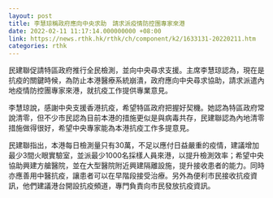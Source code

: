 ```yaml
---
layout: post
title: 李慧琼稱政府應向中央求助　請求派疫情防控團專家來港
date: 2022-02-11 11:17:14.000000000 +08:00
link: https://news.rthk.hk/rthk/ch/component/k2/1633131-20220211.htm
categories: rthk
---
```


民建聯促請特區政府推行全民檢測，並向中央尋求支援。主席李慧琼認為，現在是抗疫的關鍵時候，為防止本港醫療系統崩潰，政府應向中央尋求協助，請求派遣內地疫情防控團專家來港，就抗疫工作提供專業意見。

李慧琼說，感謝中央支援香港抗疫，希望特區政府把握好契機。她認為特區政府常說清零，但不少市民認為目前本港的措施更似是與病毒共存，民建聯認為內地清零措施做得很好，希望中央專家能為本港抗疫工作多提意見。

民建聯指出，本港每日檢測量只有30萬，不足以應付日益嚴重的疫情，建議增加最少3間火眼實驗室，並派最少1000名採樣人員來港，以提升檢測效率；希望中央協助興建方艙醫院，並在大型醫院附近興建隔離設施，提升接收患者的能力。同時亦應善用中醫抗疫，讓患者可以在早階段接受治療。另外為便利市民接收抗疫資訊，他們建議港台開設抗疫頻道，專門負責向市民發放抗疫資訊。
